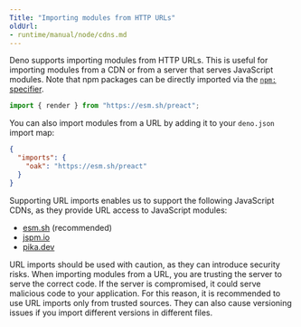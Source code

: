 ```yaml
---
Title: "Importing modules from HTTP URLs"
oldUrl: 
- runtime/manual/node/cdns.md
---
```


Deno supports importing modules from HTTP URLs. This is useful for importing
modules from a CDN or from a server that serves JavaScript modules. Note that
npm packages can be directly imported via the
[`npm:` specifier](../../manual/node/npm_specifiers).

```typescript
import { render } from "https://esm.sh/preact";
```

You can also import modules from a URL by adding it to your `deno.json` import
map:

```json
{
  "imports": {
    "oak": "https://esm.sh/preact"
  }
}
```

Supporting URL imports enables us to support the following JavaScript CDNs, as
they provide URL access to JavaScript modules:

- [esm.sh](https://esm.sh/) (recommended)
- [jspm.io](https://jspm.io/)
- [pika.dev](https://pika.dev/)

URL imports should be used with caution, as they can introduce security risks.
When importing modules from a URL, you are trusting the server to serve the
correct code. If the server is compromised, it could serve malicious code to
your application. For this reason, it is recommended to use URL imports only
from trusted sources. They can also cause versioning issues if you import
different versions in different files.
